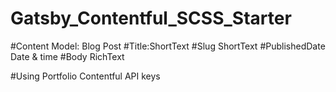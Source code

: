 # Gatsby_Contentful_SCSS_Starter

#Content Model: Blog Post
#Title:ShortText
#Slug ShortText
#PublishedDate Date & time
#Body RichText

#Using Portfolio Contentful API keys


